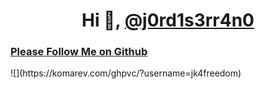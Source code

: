 <h1 align="center">Hi 👋, <a href="https://github.com/j0rd1s3rr4n0/">@j0rd1s3rr4n0</a></h1>
<h3><a href="https://j0rd1s3rr4n0.github.io/">Please Follow Me on Github</a></h3>
![](https://komarev.com/ghpvc/?username=jk4freedom)
